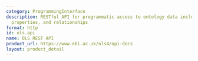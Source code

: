 ```yaml
---
category: ProgrammingInterface
description: RESTful API for programmatic access to ontology data including terms,
  properties, and relationships
format: http
id: ols.api
name: OLS REST API
product_url: https://www.ebi.ac.uk/ols4/api-docs
layout: product_detail
---
```

